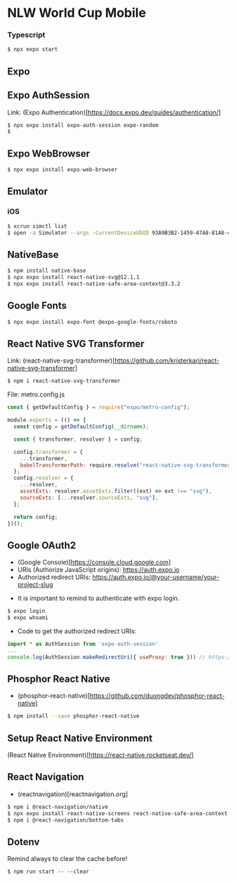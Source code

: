# NLW World Cup Mobile

### Typescript
```bash
$ npx expo start
```

## Expo

## Expo AuthSession
Link: (Expo Authentication)[https://docs.expo.dev/guides/authentication/]
```bash
$ npx expo install expo-auth-session expo-random
$
```

## Expo WebBrowser
```bash
$ npx expo install expo-web-browser
```

## Emulator

### iOS
```bash
$ xcrun simctl list
$ open -a Simulator --args -CurrentDeviceUDID 93A9B3B2-1459-47A8-81A8-4783A861BF28
```

## NativeBase
```bash
$ npm install native-base
$ npx expo install react-native-svg@12.1.1
$ npx expo install react-native-safe-area-context@3.3.2
```

## Google Fonts
```bash
$ npx expo install expo-font @expo-google-fonts/roboto
```

## React Native SVG Transformer
Link: (react-native-svg-transformer)[https://github.com/kristerkari/react-native-svg-transformer]
```bash
$ npm i react-native-svg-transformer
```
File: metro.config.js
```js
const { getDefaultConfig } = require("expo/metro-config");

module.exports = (() => {
  const config = getDefaultConfig(__dirname);

  const { transformer, resolver } = config;

  config.transformer = {
    ...transformer,
    babelTransformerPath: require.resolve("react-native-svg-transformer"),
  };
  config.resolver = {
    ...resolver,
    assetExts: resolver.assetExts.filter((ext) => ext !== "svg"),
    sourceExts: [...resolver.sourceExts, "svg"],
  };

  return config;
})();
```

## Google OAuth2
- (Google Console)[https://console.cloud.google.com]
- URIs (Authorize JavaScript origins): https://auth.expo.io
- Authorized redirect URIs: https://auth.expo.io/@your-username/your-project-slug

* It is important to remind to authenticate with expo login.
```bash
$ expo login
$ expo whoami
```
* Code to get the authorized redirect URIs:
```js
import * as AuthSession from 'expo-auth-session'
...
console.log(AuthSession.makeRedirectUri({ useProxy: true })) // https://auth.expo.io/@mhayk/nlwworldcupmobile
```

## Phosphor React Native
* (phosphor-react-native)[https://github.com/duongdev/phosphor-react-native]
```bash
$ npm install --save phosphor-react-native
```

## Setup React Native Environment
(React Native Environment)[https://react-native.rocketseat.dev/]

## React Navigation
* (reactnavigation)[reactnavigation.org]
```bash
$ npm i @react-navigation/native
$ npx expo install react-native-screens react-native-safe-area-context
$ npm i @react-navigation/bottom-tabs
```

## Dotenv
Remind always to clear the cache before!
```
$ npm run start -- --clear
```